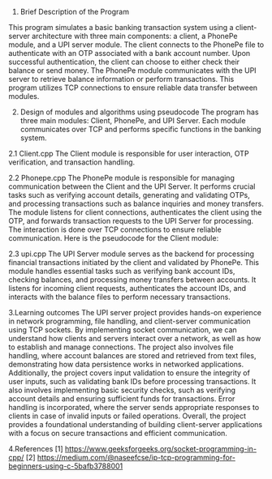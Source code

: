 1.	Brief Description of the Program

This program simulates a basic banking transaction system using a client-server architecture with three main components: a client, a PhonePe module, and a UPI server module.
The client connects to the PhonePe file to authenticate with an OTP associated with a bank account number. Upon successful authentication, the client can choose to either check their balance or send money. 
The PhonePe module communicates with the UPI server to retrieve balance information or perform transactions. This program utilizes TCP connections to ensure reliable data transfer between modules.

2.	Design of modules and algorithms using pseudocode
The program has three main modules: Client, PhonePe, and UPI Server. Each module communicates over TCP and performs specific functions in the banking system.

2.1	Client.cpp
The Client module is responsible for user interaction, OTP verification, and transaction handling.

2.2	Phonepe.cpp
The PhonePe module is responsible for managing communication between the Client and the UPI Server. 
It performs crucial tasks such as verifying account details, generating and validating OTPs, and processing transactions such as balance inquiries and money transfers. 
The module listens for client connections, authenticates the client using the OTP, and forwards transaction requests to the UPI Server for processing. 
The interaction is done over TCP connections to ensure reliable communication. Here is the pseudocode for the Client module:

2.3	upi.cpp
The UPI Server module serves as the backend for processing financial transactions initiated by the client and validated by PhonePe.
This module handles essential tasks such as verifying bank account IDs, checking balances, and processing money transfers between accounts. 
It listens for incoming client requests, authenticates the account IDs, and interacts with the balance files to perform necessary transactions.

3.Learning outcomes
The UPI server project provides hands-on experience in network programming, file handling, and client-server communication using TCP sockets.
By implementing socket communication, we can understand how clients and servers interact over a network, as well as how to establish and manage connections.
The project also involves file handling, where account balances are stored and retrieved from text files, demonstrating how data persistence works in networked applications.
Additionally, the project covers input validation to ensure the integrity of user inputs, such as validating bank IDs before processing transactions. It also involves implementing basic security checks, such as verifying account details and ensuring sufficient funds for transactions. Error handling is incorporated, where the server sends appropriate responses to clients in case of invalid inputs or failed operations. Overall, the project provides a foundational understanding of building client-server applications with a focus on secure transactions and efficient communication.

4.References
[1] https://www.geeksforgeeks.org/socket-programming-in-cpp/
[2] https://medium.com/@naseefcse/ip-tcp-programming-for-beginners-using-c-5bafb3788001
